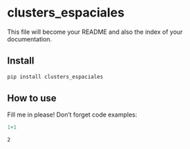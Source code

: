 # clusters_espaciales


<!-- WARNING: THIS FILE WAS AUTOGENERATED! DO NOT EDIT! -->

This file will become your README and also the index of your
documentation.

## Install

``` sh
pip install clusters_espaciales
```

## How to use

Fill me in please! Don’t forget code examples:

``` python
1+1
```

    2
